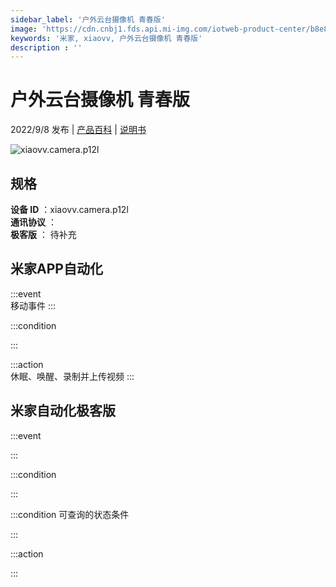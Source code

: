 ```yaml
---
sidebar_label: '户外云台摄像机 青春版'
image: 'https://cdn.cnbj1.fds.api.mi-img.com/iotweb-product-center/b8e88f5bc5469924499ba91c54e84c32_1657246062799.png?GalaxyAccessKeyId=AKVGLQWBOVIRQ3XLEW&Expires=9223372036854775807&Signature=CwvQYuYKAdkdaua1mSqlqalDH8Y='
keywords: '米家, xiaovv, 户外云台摄像机 青春版'
description : ''
---
```

# 户外云台摄像机 青春版

2022/9/8 发布 | [产品百科](https://home.mi.com/webapp/content/baike/product/index.html?model=xiaovv.camera.p12l/) | [说明书](https://home.mi.com/views/introduction.html?model=xiaovv.camera.p12l&region=cn)

![xiaovv.camera.p12l](https://cdn.cnbj1.fds.api.mi-img.com/iotweb-product-center/b8e88f5bc5469924499ba91c54e84c32_1657246062799.png?GalaxyAccessKeyId=AKVGLQWBOVIRQ3XLEW&Expires=9223372036854775807&Signature=CwvQYuYKAdkdaua1mSqlqalDH8Y=)

## 规格  
> 
**设备 ID** ：xiaovv.camera.p12l  
**通讯协议** ：  
**极客版**  ： 待补充 


## 米家APP自动化  

:::event  
移动事件
:::

:::condition  

:::

:::action   
休眠、唤醒、录制并上传视频
:::

## 米家自动化极客版  

:::event  

:::

:::condition  

:::

:::condition 可查询的状态条件  

:::

:::action  

:::

        
